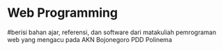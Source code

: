 # Web Programming

#berisi bahan ajar, referensi, dan software dari matakuliah pemrograman web yang mengacu pada AKN Bojonegoro PDD Polinema
